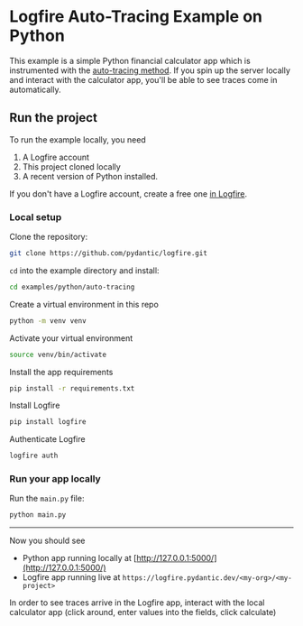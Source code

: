 # Logfire Auto-Tracing Example on Python

This example is a simple Python financial calculator app which is instrumented with the [auto-tracing method](../../../docs/guides/onboarding_checklist/add_auto_tracing.md). If you spin up the server locally and interact with the calculator app, you'll be able to see traces come in automatically.

## Run the project

To run the example locally, you need
1. A Logfire account
2. This project cloned locally
3. A recent version of Python installed.

If you don't have a Logfire account, create a free one [in Logfire](https://logfire.pydantic.dev/).


### Local setup

Clone the repository:

```bash
git clone https://github.com/pydantic/logfire.git
```

`cd` into the example directory and install:

```bash
cd examples/python/auto-tracing
```

Create a virtual environment in this repo

```bash
python -m venv venv
```

Activate your virtual environment

```bash
source venv/bin/activate
```

Install the app requirements

```bash
pip install -r requirements.txt
```

Install Logfire

```bash
pip install logfire
```

Authenticate Logfire

```bash
logfire auth
```


### Run your app locally

Run the `main.py` file:

```bash
python main.py
```

---

Now you should see

- Python app running locally at [http://127.0.0.1:5000/](http://127.0.0.1:5000/)
- Logfire app running live at `https://logfire.pydantic.dev/<my-org>/<my-project>`

In order to see traces arrive in the Logfire app, interact with the local calculator app (click around, enter values into the fields, click calculate)
